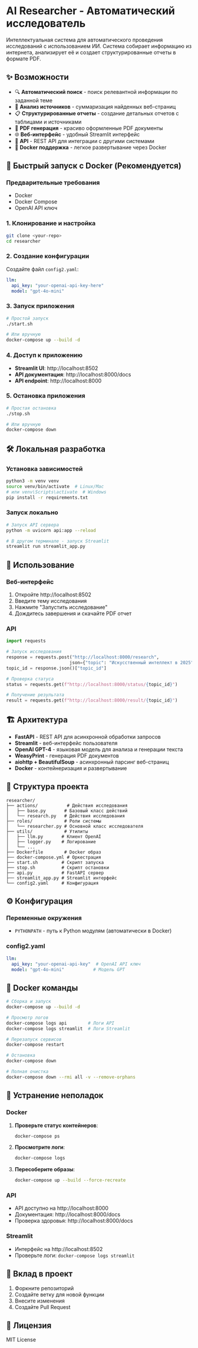 # AI Researcher - Автоматический исследователь

Интеллектуальная система для автоматического проведения исследований с использованием ИИ. Система собирает информацию из интернета, анализирует её и создает структурированные отчеты в формате PDF.

## ✨ Возможности

- 🔍 **Автоматический поиск** - поиск релевантной информации по заданной теме
- 📄 **Анализ источников** - суммаризация найденных веб-страниц
- 📋 **Структурированные отчеты** - создание детальных отчетов с таблицами и источниками
- 📄 **PDF генерация** - красиво оформленные PDF документы
- 🌐 **Веб-интерфейс** - удобный Streamlit интерфейс
- 🚀 **API** - REST API для интеграции с другими системами
- 🐳 **Docker поддержка** - легкое развертывание через Docker

## 🚀 Быстрый запуск с Docker (Рекомендуется)

### Предварительные требования

- Docker
- Docker Compose
- OpenAI API ключ

### 1. Клонирование и настройка

```bash
git clone <your-repo>
cd researcher
```

### 2. Создание конфигурации

Создайте файл `config2.yaml`:

```yaml
llm:
  api_key: "your-openai-api-key-here"
  model: "gpt-4o-mini"
```

### 3. Запуск приложения

```bash
# Простой запуск
./start.sh

# Или вручную
docker-compose up --build -d
```

### 4. Доступ к приложению

- **Streamlit UI**: http://localhost:8502
- **API документация**: http://localhost:8000/docs
- **API endpoint**: http://localhost:8000

### 5. Остановка приложения

```bash
# Простая остановка
./stop.sh

# Или вручную
docker-compose down
```

## 🛠️ Локальная разработка

### Установка зависимостей

```bash
python3 -m venv venv
source venv/bin/activate  # Linux/Mac
# или venv\Scripts\activate  # Windows
pip install -r requirements.txt
```

### Запуск локально

```bash
# Запуск API сервера
python -m uvicorn api:app --reload

# В другом терминале - запуск Streamlit
streamlit run streamlit_app.py
```

## 📝 Использование

### Веб-интерфейс

1. Откройте http://localhost:8502
2. Введите тему исследования
3. Нажмите "Запустить исследование"
4. Дождитесь завершения и скачайте PDF отчет

### API

```python
import requests

# Запуск исследования
response = requests.post("http://localhost:8000/research", 
                        json={"topic": "Искусственный интеллект в 2025"})
topic_id = response.json()["topic_id"]

# Проверка статуса
status = requests.get(f"http://localhost:8000/status/{topic_id}")

# Получение результата
result = requests.get(f"http://localhost:8000/result/{topic_id}")
```

## 🏗️ Архитектура

- **FastAPI** - REST API для асинхронной обработки запросов
- **Streamlit** - веб-интерфейс пользователя
- **OpenAI GPT-4** - языковая модель для анализа и генерации текста
- **WeasyPrint** - генерация PDF документов
- **aiohttp + BeautifulSoup** - асинхронный парсинг веб-страниц
- **Docker** - контейнеризация и развертывание

## 📁 Структура проекта

```
researcher/
├── actions/           # Действия исследования
│   ├── base.py       # Базовый класс действий
│   └── research.py   # Действия исследования
├── roles/            # Роли системы
│   └── researcher.py # Основной класс исследователя
├── utils/            # Утилиты
│   ├── llm.py       # Клиент OpenAI
│   ├── logger.py    # Логирование
│   └── ...
├── Dockerfile        # Docker образ
├── docker-compose.yml # Оркестрация
├── start.sh         # Скрипт запуска
├── stop.sh          # Скрипт остановки
├── api.py           # FastAPI сервер
├── streamlit_app.py # Streamlit интерфейс
└── config2.yaml     # Конфигурация
```

## ⚙️ Конфигурация

### Переменные окружения

- `PYTHONPATH` - путь к Python модулям (автоматически в Docker)

### config2.yaml

```yaml
llm:
  api_key: "your-openai-api-key"  # OpenAI API ключ
  model: "gpt-4o-mini"           # Модель GPT
```

## 🐳 Docker команды

```bash
# Сборка и запуск
docker-compose up --build -d

# Просмотр логов
docker-compose logs api        # Логи API
docker-compose logs streamlit  # Логи Streamlit

# Перезапуск сервисов
docker-compose restart

# Остановка
docker-compose down

# Полная очистка
docker-compose down --rmi all -v --remove-orphans
```

## 🔧 Устранение неполадок

### Docker

1. **Проверьте статус контейнеров**:
   ```bash
   docker-compose ps
   ```

2. **Просмотрите логи**:
   ```bash
   docker-compose logs
   ```

3. **Пересоберите образы**:
   ```bash
   docker-compose up --build --force-recreate
   ```

### API

- API доступно на http://localhost:8000
- Документация: http://localhost:8000/docs
- Проверка здоровья: http://localhost:8000/docs

### Streamlit

- Интерфейс на http://localhost:8502
- Проверьте логи: `docker-compose logs streamlit`

## 🤝 Вклад в проект

1. Форкните репозиторий
2. Создайте ветку для новой функции
3. Внесите изменения
4. Создайте Pull Request

## 📄 Лицензия

MIT License 